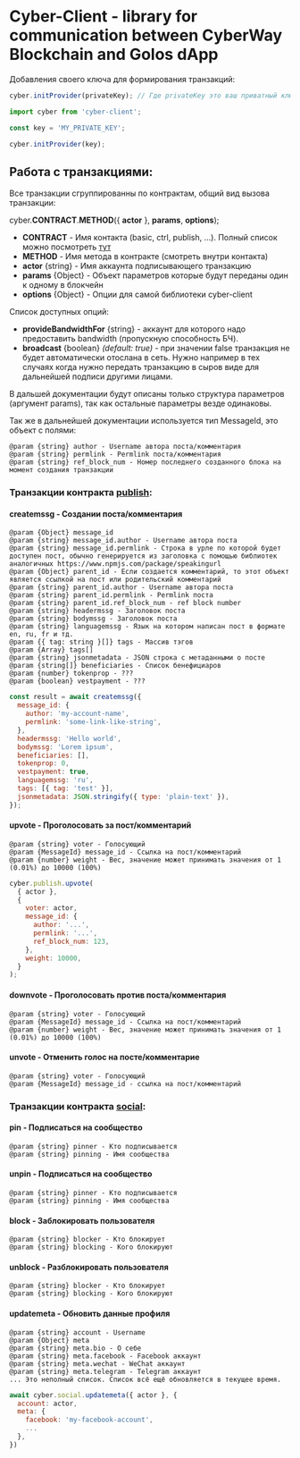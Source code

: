 # Cyber-Client - library for communication between CyberWay Blockchain and Golos dApp

Добавления своего ключа для формирования транзакций:

```javascript
cyber.initProvider(privateKey); // Где privateKey это ваш приватный ключ
```

```javascript
import cyber from 'cyber-client';

const key = 'MY_PRIVATE_KEY';

cyber.initProvider(key);
```

## Работа с транзакциями:

Все транзакции сгруппированны по контрактам, общий вид вызова транзакции:

cyber.**CONTRACT**.**METHOD**({ **actor** }, **params**, **options**);

- **CONTRACT** - Имя контакта (basic, ctrl, publish, ...). Полный список можно посмотреть [тут](src/actions)
- **METHOD** - Имя метода в контракте (смотреть внутри контакта)
- **actor** {string} - Имя аккаунта подписывающего транзакцию
- **params** {Object} - Объект параметров которые будут переданы один к одному в блокчейн
- **options** {Object} - Опции для самой библиотеки cyber-client

Список доступных опций:

- **provideBandwidthFor** {string} - аккаунт для которого надо предоставить bandwidth (пропускную способность БЧ).
- **broadcast** {boolean} _(default: true)_ - при значении false транзакция не будет автоматически отослана в сеть. Нужно например в тех случаях когда нужно передать транзакцию в сыров виде для дальнейшей подписи другими лицами.

В дальшей документации будут описаны только структура параметров (аргумент params), так как остальные параметры везде одинаковы.

Так же в дальнейшей документации используется тип MessageId, это объект с полями:

```
@param {string} author - Username автора поста/комментария
@param {string} permlink - Permlink поста/комментария
@param {string} ref_block_num - Номер последнего созданного блока на момент создания транзакции
```

### Транзакции контракта [publish](src/actions/publish.js):

#### createmssg - Создании поста/комментария

```
@param {Object} message_id
@param {string} message_id.author - Username автора поста
@param {string} message_id.permlink - Строка в урле по которой будет доступен пост, обычно генерируется из заголовка с помощью библиотек аналогичных https://www.npmjs.com/package/speakingurl
@param {Object} parent_id - Если создается комментарий, то этот объект является ссылкой на пост или родительский комментарий
@param {string} parent_id.author - Username автора поста
@param {string} parent_id.permlink - Permlink поста
@param {string} parent_id.ref_block_num - ref block number
@param {string} headermssg - Заголовок поста
@param {string} bodymssg - Заголовок поста
@param {string} languagemssg - Язык на котором написан пост в формате en, ru, fr и тд.
@param {{ tag: string }[]} tags - Массив тэгов
@param {Array} tags[]
@param {string} jsonmetadata - JSON строка с метаданными о посте
@param {string[]} beneficiaries - Список бенефициаров
@param {number} tokenprop - ???
@param {boolean} vestpayment - ???
```

```javascript
const result = await createmssg({
  message_id: {
    author: 'my-account-name',
    permlink: 'some-link-like-string',
  },
  headermssg: 'Hello world',
  bodymssg: 'Lorem ipsum',
  beneficiaries: [],
  tokenprop: 0,
  vestpayment: true,
  languagemssg: 'ru',
  tags: [{ tag: 'test' }],
  jsonmetadata: JSON.stringify({ type: 'plain-text' }),
});
```

#### upvote - Проголосовать за пост/комментарий

```
@param {string} voter - Голосующий
@param {MessageId} message_id - Ссылка на пост/комментарий
@param {number} weight - Вес, значение может принимать значения от 1 (0.01%) до 10000 (100%)
```

```javascript
cyber.publish.upvote(
  { actor },
  {
    voter: actor,
    message_id: {
      author: '...',
      permlink: '...',
      ref_block_num: 123,
    },
    weight: 10000,
  }
);
```

#### downvote - Проголосовать против поста/комментария

```
@param {string} voter - Голосующий
@param {MessageId} message_id - Ссылка на пост/комментарий
@param {number} weight - Вес, значение может принимать значения от 1 (0.01%) до 10000 (100%)
```

#### unvote - Отменить голос на посте/комментарие

```
@param {string} voter - Голосующий
@param {MessageId} message_id - ссылка на пост/комментарий
```

### Транзакции контракта [social](src/actions/social.js):

#### pin - Подписаться на сообщество

```
@param {string} pinner - Кто подписывается
@param {string} pinning - Имя сообщества
```

#### unpin - Подписаться на сообщество

```
@param {string} pinner - Кто подписывается
@param {string} pinning - Имя сообщества
```

#### block - Заблокировать пользователя

```
@param {string} blocker - Кто блокирует
@param {string} blocking - Кого блокируют
```

#### unblock - Разблокировать пользователя

```
@param {string} blocker - Кто блокирует
@param {string} blocking - Кого блокируют
```

#### updatemeta - Обновить данные профиля

```
@param {string} account - Username
@param {Object} meta
@param {string} meta.bio - О себе
@param {string} meta.facebook - Facebook аккаунт
@param {string} meta.wechat - WeChat аккаунт
@param {string} meta.telegram - Telegram аккаунт
... Это неполный список. Список всё ещё обновляется в текущее время.
```

```javascript
await cyber.social.updatemeta({ actor }, {
  account: actor,
  meta: {
    facebook: 'my-facebook-account',
    ...
  },
})
```

